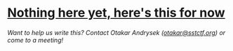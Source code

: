 # [Nothing here yet, here's this for now](http://lmgtfy.com/?q=how+to+solve+socket+problems)

###### Want to help us write this? Contact Otakar Andrysek \(otakar@sstctf.org\) or come to a meeting!



